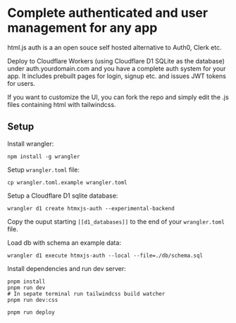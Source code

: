 # Complete authenticated and user management for any app

html.js auth is a an open souce self hosted alternative to Auth0, Clerk etc.

Deploy to Cloudflare Workers (using Cloudflare D1 SQLite as the database) under auth.yourdomain.com and you have a complete auth system for your app. It includes prebuilt pages for login, signup etc. and issues JWT tokens for users.

If you want to customize the UI, you can fork the repo and simply edit the .js files containing html with tailwindcss.

## Setup

Install wrangler:

```
npm install -g wrangler
```

Setup `wrangler.toml` file:

```
cp wrangler.toml.example wrangler.toml
```

Setup a Cloudflare D1 sqlite database:

```
wrangler d1 create htmxjs-auth --experimental-backend
```

Copy the ouput starting `[[d1_databases]]` to the end of your `wrangler.toml` file.

Load db with schema an example data:

```
wrangler d1 execute htmxjs-auth --local --file=./db/schema.sql
```

Install dependencies and run dev server:

```
pnpm install
pnpm run dev
# In sepate terminal run tailwindcss build watcher
pnpm run dev:css
```

```
pnpm run deploy
```
